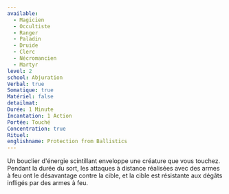 ```yaml
---
available:
  - Magicien
  - Occultiste
  - Ranger
  - Paladin
  - Druide
  - Clerc
  - Nécromancien
  - Martyr
level: 2
school: Abjuration
Verbal: true
Somatique: true
Matériel: false
detailmat: 
Durée: 1 Minute
Incantation: 1 Action
Portée: Touché
Concentration: true
Rituel: 
englishname: Protection from Ballistics
---
```

Un bouclier d'énergie scintillant enveloppe une créature que vous touchez. Pendant la durée du sort, les attaques à distance réalisées avec des armes à feu ont le désavantage contre la cible, et la cible est résistante aux dégâts infligés par des armes à feu.
